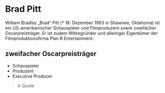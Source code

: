 # Brad Pitt
William Bradley „Brad“ Pitt (* 18. Dezember 1963 in Shawnee, Oklahoma) ist ein US-amerikanischer Schauspieler und Filmproduzent sowie zweifacher Oscarpreisträger. Er ist zudem Mitbegründer und alleiniger Eigentümer der Filmproduktionsfirma Plan B Entertainment.
## zweifacher Oscarpreisträger
* Schauspieler
* Produzent
* Executive Producer
> A Quote

